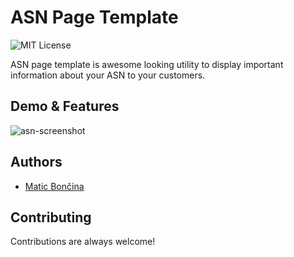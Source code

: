 # ASN Page Template
![MIT License](https://img.shields.io/badge/License-MIT-green.svg)

ASN page template is awesome looking utility to display important information about your ASN to your customers.

## Demo & Features

![asn-screenshot](https://stor.maticboncina.si/github/asn/asn-demo.jpeg)

## Authors

- [Matic Bončina](https://github.com/maticboncina)

## Contributing

Contributions are always welcome!